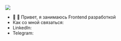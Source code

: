 
![](https://komarev.com/ghpvc/?username=Gleb033)
- 👋 👋 Привет, я занимаюсь Frontend разработкой
-  Как со мной связаться:   
-  LinkedIn:  
-  Telegram:  
